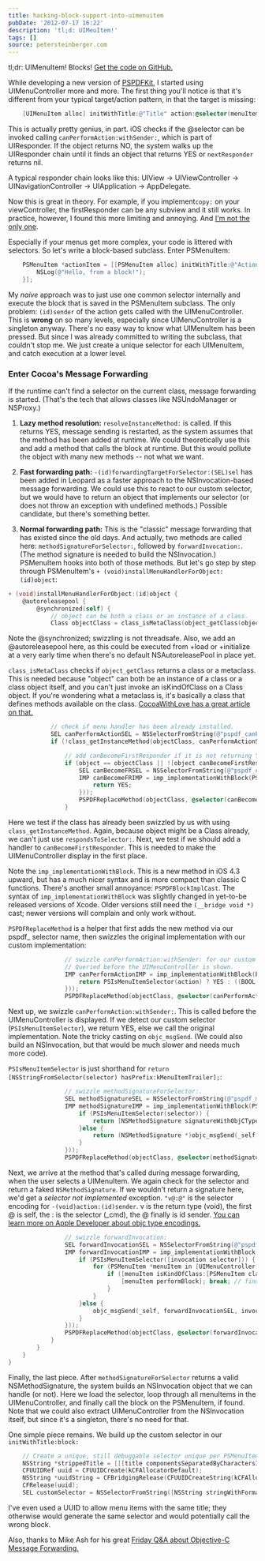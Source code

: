 ```yaml
---
title: hacking-block-support-into-uimenuitem
pubDate: '2012-07-17 16:22'
description: 'tl;d: UIMeuItem!'
tags: []
source: petersteinberger.com
---
```


tl;dr: UIMenuItem! Blocks! [Get the code on GitHub.](https://github.com/steipete/PSMenuItem)

While developing a new version of [PSPDFKit](http://pspdfkit.com), I started using UIMenuController more and more. The first thing you'll notice is that it's different from your typical target/action pattern, in that the target is missing:

``` objective-c
    [UIMenuItem alloc] initWithTitle:@"Title" action:@selector(menuItemAction:)];
```

This is actually pretty genius, in part. iOS checks if the @selector can be invoked calling ```canPerformAction:withSender:```, which is part of UIResponder. If the object returns NO, the system walks up the UIResponder chain until it finds an object that returns YES or ```nextResponder``` returns nil.

A typical responder chain looks like this: UIView -> UIViewController -> UINavigationController -> UIApplication -> AppDelegate.

Now this is great in theory. For example, if you implement`copy:` on your viewController, the firstResponder can be any subview and it still works. In practice, however, I found this more limiting and annoying. And [I'm not the only one](https://twitter.com/hatfinch/statuses/224925043556225024).

Especially if your menus get more complex, your code is littered with selectors. So let's write a block-based subclass. Enter PSMenuItem:

``` objective-c
    PSMenuItem *actionItem = [[PSMenuItem alloc] initWithTitle:@"Action 1" block:^{
        NSLog(@"Hello, from a block!");
    }];
```

My *naive* approach was to just use one common selector internally and execute the block that is saved in the PSMenuItem subclass. The only problem: `(id)sender` of the action gets called with the UIMenuController. This is **wrong** on so many levels, especially since UIMenuController is a singleton anyway. There's no easy way to know what UIMenuItem has been pressed.
But since I was already committed to writing the subclass, that couldn't stop me. We just create a unique selector for each UIMenuItem, and catch execution at a lower level.

### Enter Cocoa's Message Forwarding

If the runtime can't find a selector on the current class, message forwarding is started. (That's the tech that allows classes like NSUndoManager or NSProxy.)

1. **Lazy method resolution:** `resolveInstanceMethod:` is called. If this returns YES, message sending is restarted, as the system assumes that the method has been added at runtime. We could theoretically use this and add a method that calls the block at runtime. But this would pollute the object with many new methods -- not what we want.

2. **Fast forwarding path:**  `-(id)forwardingTargetForSelector:(SEL)sel` has been added in Leopard as a faster approach to the NSInvocation-based message forwarding. We could use this to react to our custom selector, but we would have to return an object that implements our selector (or does not throw an exception with undefined methods.) Possible candidate, but there's something better.

3. **Normal forwarding path:** This is the "classic" message forwarding that has existed since the old days. And actually, two methods are called here: `methodSignatureForSelector:`, followed by `forwardInvocation:`. (The method signature is needed to build the NSInvocation.) PSMenuItem hooks into both of those methods. But let's go step by step through PSMenuItem's `+ (void)installMenuHandlerForObject:(id)object`:

``` objective-c
+ (void)installMenuHandlerForObject:(id)object {
    @autoreleasepool {
        @synchronized(self) {
            // object can be both a class or an instance of a class.
            Class objectClass = class_isMetaClass(object_getClass(object)) ? object : [object class];
```

Note the @synchronized; swizzling is not threadsafe. Also, we add an @autoreleasepool here, as this could be executed from +load or +initialize at a very early time when there's no default NSAutoreleasePool in place yet.

`class_isMetaClass` checks if `object_getClass` returns a class or a metaclass. This is needed because "object" can both be an instance of a class or a class object itself, and you can't just invoke an isKindOfClass on a Class object. If you're wondering what a metaclass is, it's basically a class that defines methods available on the class. [CocoaWithLove has a great article on that.](http://cocoawithlove.com/2010/01/what-is-meta-class-in-objective-c.html)

``` objective-c
            // check if menu handler has been already installed.
            SEL canPerformActionSEL = NSSelectorFromString(@"pspdf_canPerformAction:withSender:");
            if (!class_getInstanceMethod(objectClass, canPerformActionSEL)) {

                // add canBecomeFirstResponder if it is not returning YES. (or if we don't know)
                if (object == objectClass || ![object canBecomeFirstResponder]) {
                    SEL canBecomeFRSEL = NSSelectorFromString(@"pspdf_canBecomeFirstResponder");
                    IMP canBecomeFRIMP = imp_implementationWithBlock(PSPDFBlockImplCast(^(id _self) {
                        return YES;
                    }));
                    PSPDFReplaceMethod(objectClass, @selector(canBecomeFirstResponder), canBecomeFRSEL, canBecomeFRIMP);
                }
```

Here we test if the class has already been swizzled by us with using `class_getInstanceMethod`. Again, because object might be a Class already, we can't just use `respondsToSelector:`. Next, we test if we should add a handler to `canBecomeFirstResponder`. This is needed to make the UIMenuController display in the first place.

Note the `imp_implementationWithBlock`. This is a new method in iOS 4.3 upward, but has a much nicer syntax and is more compact than classic C functions. There's another small annoyance: `PSPDFBlockImplCast`. The syntax of `imp_implementationWithBlock` was slightly changed in yet-to-be released versions of Xcode. Older versions still need the `(__bridge void *)` cast; newer versions will complain and only work without.

`PSPDFReplaceMethod` is a helper that first adds the new method via our pspdf_ selector name, then swizzles the original implementation with our custom implementation:

``` objective-c
                // swizzle canPerformAction:withSender: for our custom selectors.
                // Queried before the UIMenuController is shown.
                IMP canPerformActionIMP = imp_implementationWithBlock(PSPDFBlockImplCast(^(id _self, SEL action, id sender) {
                    return PSIsMenuItemSelector(action) ? YES : ((BOOL (*)(id, SEL, SEL, id))objc_msgSend)(_self, canPerformActionSEL, action, sender);
                }));
                PSPDFReplaceMethod(objectClass, @selector(canPerformAction:withSender:), canPerformActionSEL, canPerformActionIMP);
```

Next up, we swizzle `canPerformAction:withSender:`. This is called before the UIMenuController is displayed. If we detect our custom selector (`PSIsMenuItemSelector`), we return YES, else we call the original implementation. Note the tricky casting on `objc_msgSend`. (We could also build an NSInvocation, but that would be much slower and needs much more code).

`PSIsMenuItemSelector` is just shorthand for `return [NSStringFromSelector(selector) hasPrefix:kMenuItemTrailer];`:

``` objective-c
                // swizzle methodSignatureForSelector:.
                SEL methodSignatureSEL = NSSelectorFromString(@"pspdf_methodSignatureForSelector:");
                IMP methodSignatureIMP = imp_implementationWithBlock(PSPDFBlockImplCast(^(id _self, SEL selector) {
                    if (PSIsMenuItemSelector(selector)) {
                        return [NSMethodSignature signatureWithObjCTypes:"v@:@"]; // fake it.
                    }else {
                        return (NSMethodSignature *)objc_msgSend(_self, methodSignatureSEL, selector);
                    }
                }));
                PSPDFReplaceMethod(objectClass, @selector(methodSignatureForSelector:), methodSignatureSEL, methodSignatureIMP);
```

Next, we arrive at the method that's called during message forwarding, when the user selects a UIMenuItem. We again check for the selector and return a faked `NSMethodSignature`. If we wouldn't return a signature here, we'd get a *selector not implemented* exception. `"v@:@"` is the selector encoding for `-(void)action:(id)sender`. v is the return type (void), the first @ is self, the : is the selector (_cmd), the @ finally is id sender. [You can learn more on Apple Developer about objc type encodings.](http://developer.apple.com/documentation/Cocoa/Conceptual/ObjCRuntimeGuide/Articles/ocrtTypeEncodings.html)

``` objective-c
                // swizzle forwardInvocation:
                SEL forwardInvocationSEL = NSSelectorFromString(@"pspdf_forwardInvocation:");
                IMP forwardInvocationIMP = imp_implementationWithBlock(PSPDFBlockImplCast(^(id _self, NSInvocation *invocation) {
                    if (PSIsMenuItemSelector([invocation selector])) {
                        for (PSMenuItem *menuItem in [UIMenuController sharedMenuController].menuItems) {
                            if ([menuItem isKindOfClass:[PSMenuItem class]] && sel_isEqual([invocation selector], menuItem.customSelector)) {
                                [menuItem performBlock]; break; // find corresponding MenuItem and forward
                            }
                        }
                    }else {
                        objc_msgSend(_self, forwardInvocationSEL, invocation);
                    }
                }));
                PSPDFReplaceMethod(objectClass, @selector(forwardInvocation:), forwardInvocationSEL, forwardInvocationIMP);
            }
        }
    }
}
```

Finally, the last piece. After `methodSignatureForSelector` returns a valid NSMethodSignature, the system builds an NSInvocation object that we can handle (or not). Here we load the selector, loop through all menuItems in the UIMenuController, and finally call the block on the PSMenuItem, if found. Note that we could also extract UIMenuController from the NSInvocation itself, but since it's a singleton, there's no need for that.

One simple piece remains. We build up the custom selector in our `initWithTitle:block:`

``` objective-c
    // Create a unique, still debuggable selector unique per PSMenuItem.
    NSString *strippedTitle = [[[title componentsSeparatedByCharactersInSet:[[NSCharacterSet letterCharacterSet] invertedSet]] componentsJoinedByString:@""] lowercaseString];
    CFUUIDRef uuid = CFUUIDCreate(kCFAllocatorDefault);
    NSString *uuidString = CFBridgingRelease(CFUUIDCreateString(kCFAllocatorDefault, uuid));
    CFRelease(uuid);
    SEL customSelector = NSSelectorFromString([NSString stringWithFormat:@"%@_%@_%@:", kMenuItemTrailer, strippedTitle, uuidString]);
```

I've even used a UUID to allow menu items with the same title; they otherwise would generate the same selector and would potentially call the wrong block.

Also, thanks to Mike Ash for his great [Friday Q&A about Objective-C Message Forwarding.](http://www.mikeash.com/pyblog/friday-qa-2009-03-27-objective-c-message-forwarding.html)
